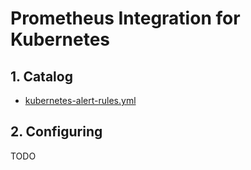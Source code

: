# Prometheus Integration for Kubernetes

## 1. Catalog

- [kubernetes-alert-rules.yml](kubernetes-alert-rules.yml)

## 2. Configuring

TODO
